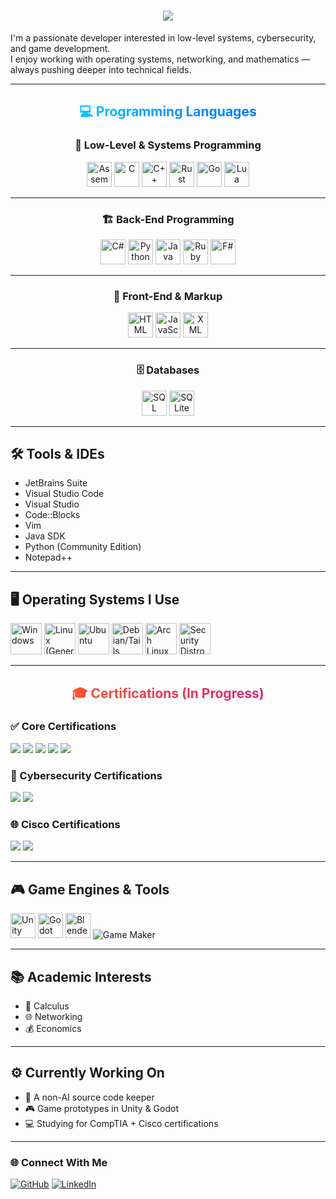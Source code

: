 <h1 align="center">
  <img src="https://readme-typing-svg.herokuapp.com?size=30&duration=4000&color=00A3FF&center=true&vCenter=true&lines=Hi,+I'm+Mike;Systems+Programmer;Cybersecurity+Learner;Game+Developer;Learning+Every+Day" />
</h1>

I'm a passionate developer interested in low-level systems, cybersecurity, and game development.  
I enjoy working with operating systems, networking, and mathematics — always pushing deeper into technical fields.

---

<h2 align="center">
  <span style="background: linear-gradient(to right, #00c6ff, #0072ff);
               -webkit-background-clip:text; color:transparent;">
    💻 Programming Languages
  </span>
</h2>

### <p align="center">🧬 Low-Level & Systems Programming</p>
<p align="center">
  <img src="https://cdn.simpleicons.org/amd" width="40" title="Assembly" />
  <img src="https://cdn.jsdelivr.net/gh/devicons/devicon/icons/c/c-original.svg" width="40" title="C" />
  <img src="https://cdn.jsdelivr.net/gh/devicons/devicon/icons/cplusplus/cplusplus-original.svg" width="40" title="C++" />
  <img src="https://cdn.jsdelivr.net/gh/devicons/devicon/icons/rust/rust-original.svg" width="40" title="Rust" />
  <img src="https://cdn.jsdelivr.net/gh/devicons/devicon/icons/go/go-original.svg" width="40" title="Go" />
  <img src="https://cdn.jsdelivr.net/gh/devicons/devicon/icons/lua/lua-original.svg" width="40" title="Lua" />
</p>

---

### <p align="center">🏗️ Back-End Programming</p>
<p align="center">
  <img src="https://cdn.jsdelivr.net/gh/devicons/devicon/icons/csharp/csharp-original.svg" width="40" title="C#" />
  <img src="https://cdn.jsdelivr.net/gh/devicons/devicon/icons/python/python-original.svg" width="40" title="Python" />
  <img src="https://cdn.jsdelivr.net/gh/devicons/devicon/icons/java/java-original.svg" width="40" title="Java" />
  <img src="https://cdn.jsdelivr.net/gh/devicons/devicon/icons/ruby/ruby-original.svg" width="40" title="Ruby" />
  <img src="https://cdn.jsdelivr.net/gh/devicons/devicon/icons/fsharp/fsharp-original.svg" width="40" title="F#" />
</p>

---

### <p align="center">🎨 Front-End & Markup</p>
<p align="center">
  <img src="https://cdn.jsdelivr.net/gh/devicons/devicon/icons/html5/html5-original.svg" width="40" title="HTML" />
  <img src="https://cdn.jsdelivr.net/gh/devicons/devicon/icons/javascript/javascript-original.svg" width="40" title="JavaScript" />
  <img src="https://cdn.jsdelivr.net/gh/devicons/devicon/icons/xml/xml-original.svg" width="40" title="XML" />
</p>

---

### <p align="center">🗄️ Databases</p>
<p align="center">
  <img src="https://cdn.jsdelivr.net/gh/devicons/devicon/icons/mysql/mysql-original.svg" width="40" title="SQL" />
  <img src="https://cdn.jsdelivr.net/gh/devicons/devicon/icons/sqlite/sqlite-original.svg" width="40" title="SQLite" />
</p>

---

## 🛠️ Tools & IDEs
- JetBrains Suite  
- Visual Studio Code  
- Visual Studio  
- Code::Blocks  
- Vim  
- Java SDK  
- Python (Community Edition)  
- Notepad++  

---

## 🖥️ Operating Systems I Use
<p>
  <img src="https://cdn.jsdelivr.net/gh/devicons/devicon/icons/windows8/windows8-original.svg" width="50" title="Windows"/>
  <img src="https://cdn.jsdelivr.net/gh/devicons/devicon/icons/linux/linux-original.svg" width="50" title="Linux (General)"/>
  <img src="https://cdn.jsdelivr.net/gh/devicons/devicon/icons/ubuntu/ubuntu-plain.svg" width="50" title="Ubuntu"/>
  <img src="https://cdn.jsdelivr.net/gh/devicons/devicon/icons/debian/debian-original.svg" width="50" title="Debian/Tails Base"/>
  <img src="https://cdn.jsdelivr.net/gh/devicons/devicon/icons/archlinux/archlinux-original.svg" width="50" title="Arch Linux"/>
  <img src="https://cdn.jsdelivr.net/gh/devicons/devicon/icons/redhat/redhat-original.svg" width="50" title="Security Distros (Parrot / BlackArch)"/>
</p>

---

<h2 align="center">
  <span style="background: linear-gradient(to right, #ff512f, #dd2476);
               -webkit-background-clip:text; color:transparent;">
    🎓 Certifications (In Progress)
  </span>
</h2>

### ✅ Core Certifications
<p>
  <img src="https://img.shields.io/badge/CompTIA-A%2B-0053A0?style=for-the-badge&logo=comptia&logoColor=white" />
  <img src="https://img.shields.io/badge/CompTIA-Network%2B-EA0000?style=for-the-badge&logo=comptia&logoColor=white" />
  <img src="https://img.shields.io/badge/CompTIA-Security%2B-8A2BE2?style=for-the-badge&logo=comptia&logoColor=white" />
  <img src="https://img.shields.io/badge/Linux%2B-000000?style=for-the-badge&logo=linux&logoColor=white" />
  <img src="https://img.shields.io/badge/CompTIA-Server%2B-5A3E85?style=for-the-badge&logo=comptia&logoColor=white" />
</p>

### 🔐 Cybersecurity Certifications
<p>
  <img src="https://img.shields.io/badge/CompTIA-CySA%2B-0056A0?style=for-the-badge&logo=comptia&logoColor=white" />
  <img src="https://img.shields.io/badge/CompTIA-CASP%2B-3A225D?style=for-the-badge&logo=comptia&logoColor=white" />
</p>

### 🌐 Cisco Certifications
<p>
  <img src="https://img.shields.io/badge/Cisco-CCNA-1BA0D7?style=for-the-badge&logo=cisco&logoColor=white" />
  <img src="https://img.shields.io/badge/Cisco-Security_Associate-007ACC?style=for-the-badge&logo=cisco&logoColor=white" />
</p>

---

## 🎮 Game Engines & Tools
<p>
  <img src="https://cdn.jsdelivr.net/gh/devicons/devicon/icons/unity/unity-original.svg" width="40" title="Unity"/>
  <img src="https://cdn.jsdelivr.net/gh/devicons/devicon/icons/godot/godot-original.svg" width="40" title="Godot"/>
  <img src="https://cdn.jsdelivr.net/gh/devicons/devicon/icons/blender/blender-original.svg" width="40" title="Blender"/>
  <img src="https://img.shields.io/badge/GameMaker-000000?style=for-the-badge&logo=gamemaker&logoColor=white" title="Game Maker"/>
</p>

---

## 📚 Academic Interests
- 📘 Calculus  
- 🌐 Networking  
- 💰 Economics  

---

## ⚙️ Currently Working On
- 🧠 A non-AI source code keeper 
- 🎮 Game prototypes in Unity & Godot  
- 💻 Studying for CompTIA + Cisco certifications  

---

### 🌐 Connect With Me
[![GitHub](https://img.shields.io/badge/GitHub-Profile-black?style=for-the-badge&logo=github)](https://github.com/YOUR_USERNAME)
[![LinkedIn](https://img.shields.io/badge/LinkedIn-Connect-blue?style=for-the-badge&logo=linkedin)](https://linkedin.com/in/YOUR_LINK)
